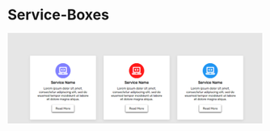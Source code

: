 # Service-Boxes



![alt text](https://github.com/Web-Master-2000/Service-Boxes/blob/main/serviceBox.png?raw=true)
